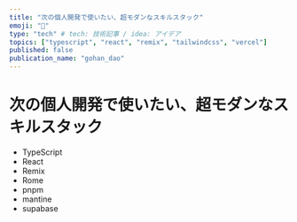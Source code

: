```yaml
---
title: "次の個人開発で使いたい、超モダンなスキルスタック"
emoji: "🦍"
type: "tech" # tech: 技術記事 / idea: アイデア
topics: ["typescript", "react", "remix", "tailwindcss", "vercel"]
published: false
publication_name: "gohan_dao"
---
```


# 次の個人開発で使いたい、超モダンなスキルスタック

- TypeScript
- React
- Remix
- Rome
- pnpm
- mantine
- supabase
